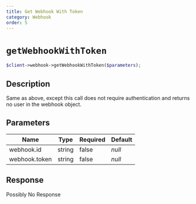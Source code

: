```yaml
---
title: Get Webhook With Token
category: Webhook
order: 5
---
```


# `getWebhookWithToken`

```php
$client->webhook->getWebhookWithToken($parameters);
```

## Description

Same as above, except this call does not require authentication and returns no user in the webhook object.

## Parameters


Name | Type | Required | Default
--- | --- | --- | ---
webhook.id | string | false | *null*
webhook.token | string | false | *null*

## Response

Possibly No Response


